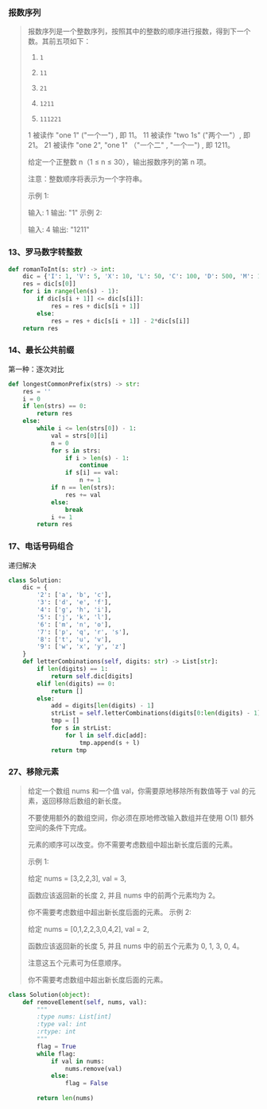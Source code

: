 ### 报数序列

> 报数序列是一个整数序列，按照其中的整数的顺序进行报数，得到下一个数。其前五项如下：
>
> 1.     1
> 2.     11
> 3.     21
> 4.     1211
> 5.     111221
> 1 被读作  "one 1"  ("一个一") , 即 11。
> 11 被读作 "two 1s" ("两个一"）, 即 21。
> 21 被读作 "one 2",  "one 1" （"一个二" ,  "一个一") , 即 1211。
>
> 给定一个正整数 n（1 ≤ n ≤ 30），输出报数序列的第 n 项。
>
> 注意：整数顺序将表示为一个字符串。
>
>  
>
> 示例 1:
>
> 输入: 1
> 输出: "1"
> 示例 2:
>
> 输入: 4
> 输出: "1211"

### 13、罗马数字转整数

```python
def romanToInt(s: str) -> int:
    dic = {'I': 1, 'V': 5, 'X': 10, 'L': 50, 'C': 100, 'D': 500, 'M': 1000}
    res = dic[s[0]]
    for i in range(len(s) - 1):
        if dic[s[i + 1]] <= dic[s[i]]:
            res = res + dic[s[i + 1]]
        else:
            res = res + dic[s[i + 1]] - 2*dic[s[i]]
    return res
```



### 14、最长公共前缀

第一种：逐次对比

```python
def longestCommonPrefix(strs) -> str:
    res = ''
    i = 0
    if len(strs) == 0:
        return res
    else:
        while i <= len(strs[0]) - 1:
            val = strs[0][i]
            n = 0
            for s in strs:
                if i > len(s) - 1:
                    continue
                if s[i] == val:
                    n += 1
            if n == len(strs):
                res += val
            else:
                break
            i += 1
        return res
```



### 17、电话号码组合

递归解决

```python
class Solution:
    dic = {
        '2': ['a', 'b', 'c'],
        '3': ['d', 'e', 'f'],
        '4': ['g', 'h', 'i'],
        '5': ['j', 'k', 'l'],
        '6': ['m', 'n', 'o'],
        '7': ['p', 'q', 'r', 's'],
        '8': ['t', 'u', 'v'],
        '9': ['w', 'x', 'y', 'z']
    }
    def letterCombinations(self, digits: str) -> List[str]:
        if len(digits) == 1:
            return self.dic[digits]
        elif len(digits) == 0:
            return []
        else:
            add = digits[len(digits) - 1]
            strList = self.letterCombinations(digits[0:len(digits) - 1])
            tmp = []
            for s in strList:
                for l in self.dic[add]:
                    tmp.append(s + l)
            return tmp
```



### 27、移除元素

> 给定一个数组 nums 和一个值 val，你需要原地移除所有数值等于 val 的元素，返回移除后数组的新长度。
>
> 不要使用额外的数组空间，你必须在原地修改输入数组并在使用 O(1) 额外空间的条件下完成。
>
> 元素的顺序可以改变。你不需要考虑数组中超出新长度后面的元素。
>
> 示例 1:
>
> 给定 nums = [3,2,2,3], val = 3,
>
> 函数应该返回新的长度 2, 并且 nums 中的前两个元素均为 2。
>
> 你不需要考虑数组中超出新长度后面的元素。
> 示例 2:
>
> 给定 nums = [0,1,2,2,3,0,4,2], val = 2,
>
> 函数应该返回新的长度 5, 并且 nums 中的前五个元素为 0, 1, 3, 0, 4。
>
> 注意这五个元素可为任意顺序。
>
> 你不需要考虑数组中超出新长度后面的元素。

```python
class Solution(object):
    def removeElement(self, nums, val):
        """
        :type nums: List[int]
        :type val: int
        :rtype: int
        """
        flag = True
        while flag:
            if val in nums:
                nums.remove(val)
            else:
                flag = False      
                
        return len(nums)
```





